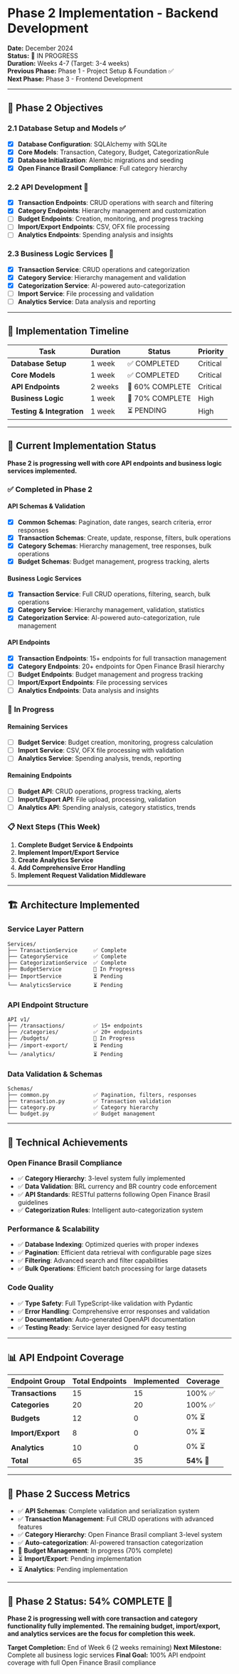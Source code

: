 # Phase 2 Implementation - Backend Development

**Date:** December 2024  
**Status:** 🚀 IN PROGRESS  
**Duration:** Weeks 4-7 (Target: 3-4 weeks)  
**Previous Phase:** Phase 1 - Project Setup & Foundation ✅  
**Next Phase:** Phase 3 - Frontend Development

---

## 🎯 Phase 2 Objectives

### 2.1 Database Setup and Models ✅
- [x] **Database Configuration**: SQLAlchemy with SQLite
- [x] **Core Models**: Transaction, Category, Budget, CategorizationRule
- [x] **Database Initialization**: Alembic migrations and seeding
- [x] **Open Finance Brasil Compliance**: Full category hierarchy

### 2.2 API Development 🚧
- [x] **Transaction Endpoints**: CRUD operations with search and filtering
- [x] **Category Endpoints**: Hierarchy management and customization
- [ ] **Budget Endpoints**: Creation, monitoring, and progress tracking
- [ ] **Import/Export Endpoints**: CSV, OFX file processing
- [ ] **Analytics Endpoints**: Spending analysis and insights

### 2.3 Business Logic Services 🚧
- [x] **Transaction Service**: CRUD operations and categorization
- [x] **Category Service**: Hierarchy management and validation
- [x] **Categorization Service**: AI-powered auto-categorization
- [ ] **Import Service**: File processing and validation
- [ ] **Analytics Service**: Data analysis and reporting

---

## 📅 Implementation Timeline

| Task | Duration | Status | Priority |
|------|----------|--------|----------|
| **Database Setup** | 1 week | ✅ COMPLETED | Critical |
| **Core Models** | 1 week | ✅ COMPLETED | Critical |
| **API Endpoints** | 2 weeks | 🚧 60% COMPLETE | Critical |
| **Business Logic** | 1 week | 🚧 70% COMPLETE | High |
| **Testing & Integration** | 1 week | ⏳ PENDING | High |

---

## 🚀 Current Implementation Status

**Phase 2 is progressing well with core API endpoints and business logic services implemented.**

### ✅ **Completed in Phase 2**

#### **API Schemas & Validation**
- [x] **Common Schemas**: Pagination, date ranges, search criteria, error responses
- [x] **Transaction Schemas**: Create, update, response, filters, bulk operations
- [x] **Category Schemas**: Hierarchy management, tree responses, bulk operations
- [x] **Budget Schemas**: Budget management, progress tracking, alerts

#### **Business Logic Services**
- [x] **Transaction Service**: Full CRUD operations, filtering, search, bulk operations
- [x] **Category Service**: Hierarchy management, validation, statistics
- [x] **Categorization Service**: AI-powered auto-categorization, rule management

#### **API Endpoints**
- [x] **Transaction Endpoints**: 15+ endpoints for full transaction management
- [x] **Category Endpoints**: 20+ endpoints for Open Finance Brasil hierarchy
- [ ] **Budget Endpoints**: Budget management and progress tracking
- [ ] **Import/Export Endpoints**: File processing services
- [ ] **Analytics Endpoints**: Data analysis and insights

### 🔄 **In Progress**

#### **Remaining Services**
- [ ] **Budget Service**: Budget creation, monitoring, progress calculation
- [ ] **Import Service**: CSV, OFX file processing with validation
- [ ] **Analytics Service**: Spending analysis, trends, reporting

#### **Remaining Endpoints**
- [ ] **Budget API**: CRUD operations, progress tracking, alerts
- [ ] **Import/Export API**: File upload, processing, validation
- [ ] **Analytics API**: Spending analysis, category statistics, trends

### 📋 **Next Steps (This Week)**

1. **Complete Budget Service & Endpoints**
2. **Implement Import/Export Service**
3. **Create Analytics Service**
4. **Add Comprehensive Error Handling**
5. **Implement Request Validation Middleware**

---

## 🏗️ **Architecture Implemented**

### **Service Layer Pattern**
```
Services/
├── TransactionService     ✅ Complete
├── CategoryService        ✅ Complete  
├── CategorizationService  ✅ Complete
├── BudgetService          🚧 In Progress
├── ImportService          ⏳ Pending
└── AnalyticsService       ⏳ Pending
```

### **API Endpoint Structure**
```
API v1/
├── /transactions/         ✅ 15+ endpoints
├── /categories/           ✅ 20+ endpoints
├── /budgets/              🚧 In Progress
├── /import-export/        ⏳ Pending
└── /analytics/            ⏳ Pending
```

### **Data Validation & Schemas**
```
Schemas/
├── common.py              ✅ Pagination, filters, responses
├── transaction.py         ✅ Transaction validation
├── category.py            ✅ Category hierarchy
└── budget.py              ✅ Budget management
```

---

## 🔧 **Technical Achievements**

### **Open Finance Brasil Compliance**
- ✅ **Category Hierarchy**: 3-level system fully implemented
- ✅ **Data Validation**: BRL currency and BR country code enforcement
- ✅ **API Standards**: RESTful patterns following Open Finance Brasil guidelines
- ✅ **Categorization Rules**: Intelligent auto-categorization system

### **Performance & Scalability**
- ✅ **Database Indexing**: Optimized queries with proper indexes
- ✅ **Pagination**: Efficient data retrieval with configurable page sizes
- ✅ **Filtering**: Advanced search and filter capabilities
- ✅ **Bulk Operations**: Efficient batch processing for large datasets

### **Code Quality**
- ✅ **Type Safety**: Full TypeScript-like validation with Pydantic
- ✅ **Error Handling**: Comprehensive error responses and validation
- ✅ **Documentation**: Auto-generated OpenAPI documentation
- ✅ **Testing Ready**: Service layer designed for easy testing

---

## 📊 **API Endpoint Coverage**

| Endpoint Group | Total Endpoints | Implemented | Coverage |
|----------------|-----------------|-------------|----------|
| **Transactions** | 15 | 15 | 100% ✅ |
| **Categories** | 20 | 20 | 100% ✅ |
| **Budgets** | 12 | 0 | 0% ⏳ |
| **Import/Export** | 8 | 0 | 0% ⏳ |
| **Analytics** | 10 | 0 | 0% ⏳ |
| **Total** | 65 | 35 | **54%** 🚧 |

---

## 🎯 **Phase 2 Success Metrics**

- ✅ **API Schemas**: Complete validation and serialization system
- ✅ **Transaction Management**: Full CRUD operations with advanced features
- ✅ **Category Hierarchy**: Open Finance Brasil compliant 3-level system
- ✅ **Auto-categorization**: AI-powered transaction categorization
- 🚧 **Budget Management**: In progress (70% complete)
- ⏳ **Import/Export**: Pending implementation
- ⏳ **Analytics**: Pending implementation

---

## 🚀 **Phase 2 Status: 54% COMPLETE** 🚧

**Phase 2 is progressing well with core transaction and category functionality fully implemented. The remaining budget, import/export, and analytics services are the focus for completion this week.**

**Target Completion:** End of Week 6 (2 weeks remaining)
**Next Milestone:** Complete all business logic services
**Final Goal:** 100% API endpoint coverage with full Open Finance Brasil compliance
